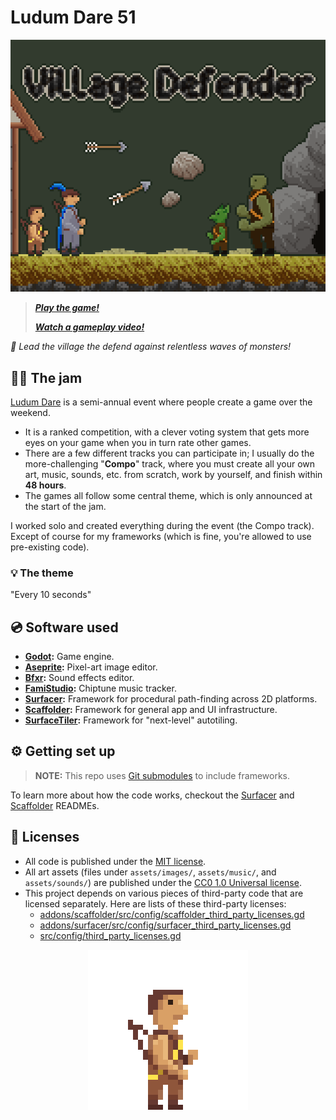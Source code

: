 # Ludum Dare 51

<p align="center">
  <img src="assets/images/logos/cover.png"
       alt="Cover art.">
</p>


> _**[Play the game!](https://levi.dev/ludum-dare-51)**_
> 
> _**[Watch a gameplay video!](https://www.youtube.com/watch?v=Ix7IdaGE3AA)**_


_🏹 Lead the village the defend against relentless waves of monsters!_


## ‍👨‍💻 The jam

[Ludum Dare](https://ldjam.com/events/ludum-dare/51/) is a semi-annual event where people create a game over the weekend.
-   It is a ranked competition, with a clever voting system that gets more eyes on your game when you in turn rate other games.
-   There are a few different tracks you can participate in; I usually do the more-challenging "**Compo**" track, where you must create all your own art, music, sounds, etc. from scratch, work by yourself, and finish within **48 hours**.
-   The games all follow some central theme, which is only announced at the start of the jam.

I worked solo and created everything during the event (the Compo track). Except of course for my frameworks (which is fine, you're allowed to use pre-existing code).


### 💡 The theme

"Every 10 seconds"


## 💿 Software used

-   **[Godot](https://godotengine.org/):** Game engine.
-   **[Aseprite](https://www.aseprite.org/):** Pixel-art image editor.
-   **[Bfxr](https://www.bfxr.net/):** Sound effects editor.
-   **[FamiStudio](https://famistudio.org/):** Chiptune music tracker.
-   **[Surfacer](https://godotengine.org/asset-library/asset/968):** Framework for procedural path-finding across 2D platforms.
-   **[Scaffolder](https://godotengine.org/asset-library/asset/969):** Framework for general app and UI infrastructure.
-   **[SurfaceTiler](https://github.com/SnoringCatGames/surface_tiler):** Framework for "next-level" autotiling.


## ⚙️ Getting set up

> **NOTE:** This repo uses [Git submodules](https://git-scm.com/book/en/v2/Git-Tools-Submodules) to include frameworks.

To learn more about how the code works, checkout the [Surfacer](https://github.com/SnoringCatGames/surfacer/) and [Scaffolder](https://github.com/SnoringCatGames/scaffolder/) READMEs.


## 📃 Licenses

-   All code is published under the [MIT license](LICENSE).
-   All art assets (files under `assets/images/`, `assets/music/`, and `assets/sounds/`) are published under the [CC0 1.0 Universal license](https://creativecommons.org/publicdomain/zero/1.0/deed.en).
-   This project depends on various pieces of third-party code that are licensed separately. Here are lists of these third-party licenses:
    -   [addons/scaffolder/src/config/scaffolder_third_party_licenses.gd](https://github.com/SnoringCatGames/scaffolder/blob/master/src/config/scaffolder_third_party_licenses.gd)
    -   [addons/surfacer/src/config/surfacer_third_party_licenses.gd](https://github.com/SnoringCatGames/surfacer/blob/master/src/config/surfacer_third_party_licenses.gd)
    -   [src/config/third_party_licenses.gd](./src/config/third_party_licenses.gd)

<p align="center">
  <img src="assets/images/characters/worker_standing_256.gif"
       alt="An animated GIF.">
</p>
